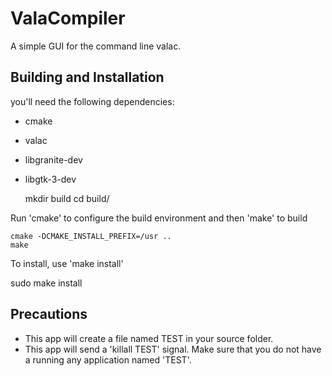 # ValaCompiler
A simple GUI for the command line valac.

## Building and Installation

you'll need the following dependencies:
* cmake
* valac
* libgranite-dev
* libgtk-3-dev

    mkdir build
    cd build/

Run 'cmake' to configure the build environment and then 'make' to build

    cmake -DCMAKE_INSTALL_PREFIX=/usr ..
    make

To install, use 'make install'

  sudo make install

## Precautions

* This app will create a file named TEST in your source folder.
* This app will send a 'killall TEST' signal. Make sure that you do not have a running any application named 'TEST'.

